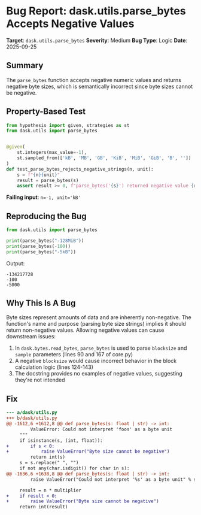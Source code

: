 # Bug Report: dask.utils.parse_bytes Accepts Negative Values

**Target**: `dask.utils.parse_bytes`
**Severity**: Medium
**Bug Type**: Logic
**Date**: 2025-09-25

## Summary

The `parse_bytes` function accepts negative numeric values and returns negative byte sizes, which is semantically incorrect since byte sizes cannot be negative.

## Property-Based Test

```python
from hypothesis import given, strategies as st
from dask.utils import parse_bytes


@given(
    st.integers(max_value=-1),
    st.sampled_from(['kB', 'MB', 'GB', 'KiB', 'MiB', 'GiB', 'B', ''])
)
def test_parse_bytes_rejects_negative_strings(n, unit):
    s = f"{n}{unit}"
    result = parse_bytes(s)
    assert result >= 0, f"parse_bytes('{s}') returned negative value {result}"
```

**Failing input**: `n=-1, unit='kB'`

## Reproducing the Bug

```python
from dask.utils import parse_bytes

print(parse_bytes("-128MiB"))
print(parse_bytes(-100))
print(parse_bytes("-5kB"))
```

Output:
```
-134217728
-100
-5000
```

## Why This Is A Bug

Byte sizes represent amounts of data and are inherently non-negative. The function's name and purpose (parsing byte size strings) implies it should return non-negative values. Allowing negative values can cause downstream issues:

1. In `dask.bytes.read_bytes`, `parse_bytes` is used to parse `blocksize` and `sample` parameters (lines 90 and 167 of core.py)
2. A negative `blocksize` would cause incorrect behavior in the block calculation logic (lines 124-143)
3. The docstring provides no examples of negative values, suggesting they're not intended

## Fix

```diff
--- a/dask/utils.py
+++ b/dask/utils.py
@@ -1612,6 +1612,8 @@ def parse_bytes(s: float | str) -> int:
         ValueError: Could not interpret 'foos' as a byte unit
     """
     if isinstance(s, (int, float)):
+        if s < 0:
+            raise ValueError("Byte size cannot be negative")
         return int(s)
     s = s.replace(" ", "")
     if not any(char.isdigit() for char in s):
@@ -1636,6 +1638,8 @@ def parse_bytes(s: float | str) -> int:
         raise ValueError("Could not interpret '%s' as a byte unit" % suffix) from e

     result = n * multiplier
+    if result < 0:
+        raise ValueError("Byte size cannot be negative")
     return int(result)
```